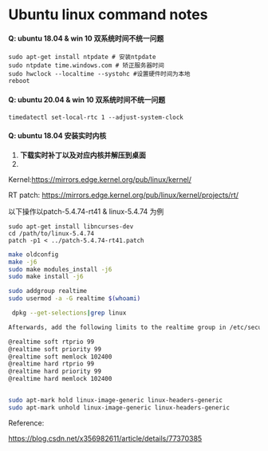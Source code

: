 # Ubuntu linux command notes

#### Q: ubuntu 18.04 & win 10 双系统时间不统一问题

```
sudo apt-get install ntpdate # 安装ntpdate
sudo ntpdate time.windows.com # 矫正服务器时间
sudo hwclock --localtime --systohc #设置硬件时间为本地
reboot
```

#### Q: ubuntu 20.04 & win 10 双系统时间不统一问题
```
timedatectl set-local-rtc 1 --adjust-system-clock
```
#### Q: ubuntu 18.04 安装实时内核

1. **下载实时补丁以及对应内核并解压到桌面**
2. 

Kernel:https://mirrors.edge.kernel.org/pub/linux/kernel/

RT patch: https://mirrors.edge.kernel.org/pub/linux/kernel/projects/rt/

以下操作以patch-5.4.74-rt41 & linux-5.4.74 为例



```
sudo apt-get install libncurses-dev
cd /path/to/linux-5.4.74
patch -p1 < ../patch-5.4.74-rt41.patch

```

```bash
make oldconfig
make -j6
sudo make modules_install -j6
sudo make install -j6

sudo addgroup realtime
sudo usermod -a -G realtime $(whoami)

 dpkg --get-selections|grep linux

Afterwards, add the following limits to the realtime group in /etc/security/limits.conf:

@realtime soft rtprio 99
@realtime soft priority 99
@realtime soft memlock 102400
@realtime hard rtprio 99
@realtime hard priority 99
@realtime hard memlock 102400


sudo apt-mark hold linux-image-generic linux-headers-generic
sudo apt-mark unhold linux-image-generic linux-headers-generic
```

Reference:

https://blog.csdn.net/x356982611/article/details/77370385
